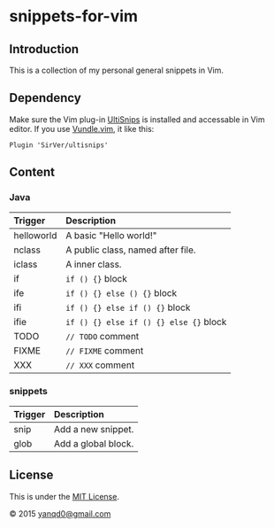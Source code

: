# snippets-for-vim

## Introduction

This is a collection of my personal general snippets in Vim.

## Dependency

Make sure the Vim plug-in [UltiSnips][1] is installed and accessable in Vim editor. If you use [Vundle.vim][2], it like this:

```VimL
Plugin 'SirVer/ultisnips'
```

## Content

### Java

| Trigger    | Description                            |
| :------    | :----------                            |
| helloworld | A basic "Hello world!"                 |
| nclass     | A public class, named after file.      |
| iclass     | A inner class.                         |
| if         | `if () {}` block                       |
| ife        | `if () {} else () {}` block            |
| ifi        | `if () {} else if () {}` block         |
| ifie       | `if () {} else if () {} else {}` block |
| TODO       | `// TODO` comment                      |
| FIXME      | `// FIXME` comment                     |
| XXX        | `// XXX` comment                       |

### snippets

| Trigger | Description         |
| :------ | :----------         |
| snip    | Add a new snippet.  |
| glob    | Add a global block. |


## License

This is under the [MIT License][3].

©  2015 yanqd0@gmail.com

[1]: https://github.com/SirVer/ultisnips
[2]: https://github.com/VundleVim/Vundle.vim
[3]: http://choosealicense.com/licenses/mit/
